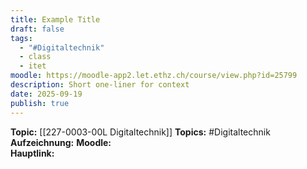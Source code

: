 ```yaml
---
title: Example Title
draft: false
tags:
  - "#Digitaltechnik"
  - class
  - itet
moodle: https://moodle-app2.let.ethz.ch/course/view.php?id=25799
description: Short one-liner for context
date: 2025-09-19
publish: true
---
```

**Topic:** [[227-0003-00L Digitaltechnik]]
**Topics:** #Digitaltechnik 
**Aufzeichnung:**
**Moodle:**  
**Hauptlink:**  

